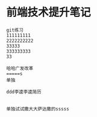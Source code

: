 # 前端技术提升笔记

`````
git练习
111111111
2222222222
33333
333333333
33

哈哈广发改革
=====s 
单独

ddd李逵李逵简历


单独试试撒大大萨达撒的sssss
`````
